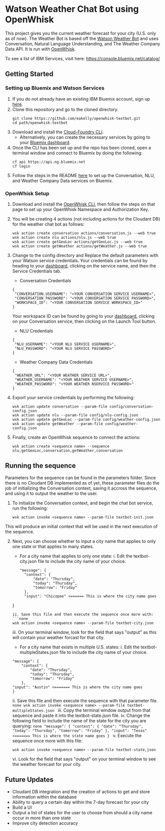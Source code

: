 # Watson Weather Chat Bot using OpenWhisk

This project gives you the current weather forecast for your city (U.S. only as of now). The Weather Bot is based off the [Watson Weather Bot](https://github.com/watson-developer-cloud/text-bot) and uses Conversation, Natural Language Understanding, and The Weather Company Data API. It is run with [OpenWhisk](https://console.bluemix.net/openwhisk/).

To see a list of IBM Services, visit here: https://console.bluemix.net/catalog/

## Getting Started

### Setting up Bluemix and Watson Services

1. If you do not already have an existing IBM Bluemix account, sign up [here](https://bluemix.net/).
2. Clone this repository and go to the cloned directory.
   ```none
   git clone https://github.com/eakelly/openwhisk-textbot.git
   cd path/openwhisk-textbot
   ```
3. Download and install the [Cloud-Foundry CLI](https://github.com/cloudfoundry/cli).
   * Alternatively, you can create the necessary services by going to your [Bluemix dashboard](https://console.bluemix.net/dashboard/).
4. Once the CLI has been set up and the repo has been cloned, open a terminal window and connect to Bluemix by doing the following:
   ```none
   cf api https://api.ng.bluemix.net
   cf login
   ```
5. Follow the steps in the README [here](https://github.com/watson-developer-cloud/text-bot) to set up the Conversation, NLU, and Weather Company Data services on Bluemix.

### OpenWhisk Setup

1. Download and install the [OpenWhisk CLI](https://console.bluemix.net/openwhisk/learn/cli), then follow the steps on that page to set up your OpenWhisk Namespace and Authorization Key.

2. You will be creating 4 actions (not including actions for the Cloudant DB) for the weather chat bot as follows:
   ```none
   wsk action create conversation actions/conversation.js --web true
   wsk action create nlu actions/nlu.js --web true
   wsk action create getGeoLoc actions/getGeoLoc.js --web true
   wsk action create getWeather actions/getWeather.js --web true
   ```
3. Change to the config directory and Replace the default parameters with your Watson service credentials. Your credentials can be found by heading to your [dashboard](https://console.bluemix.net/dashboard/apps), clicking on the service name, and then the Service Credentials tab.
   * Conversation Credentials
   ```none
   {
    "CONVERSATION_USERNAME": "<YOUR CONVERSATION SERVICE USERNAME>",
    "CONVERSATION_PASSWORD": "<YOUR CONVERSATION SERVICE PASSWORD>",
    "WORKSPACE_ID": "<YOUR CONVERSATION SERVICE WORKSPACE_ID>"
   }
   ```
   Your workspace ID can be found by going to your [dashboard](https://console.bluemix.net/dashboard/apps), clicking on your Conversation service,
   then clicking on the Launch Tool button.

   * NLU Credentials
   ```none
   {
    "NLU_USERNAME": "<YOUR NLU SERVICE USERNAME>",
    "NLU_PASSWORD": "<YOUR NLU SERVICE PASSWORD>"
   }
   ```
   * Weather Company Data Credentials
   ```none
   {
    "WEATHER_URL": "<YOUR WEATHER SERVICE URL>",
    "WEATHER_USERNAME": "<YOUR WEATHER SERVICE USERNAME>",
    "WEATHER_PASSWORD": "<YOUR WEATHER NSERVICE PASSWORD>"
   }
   ```
4. Export your service credentials by performing the following:
   ```none
   wsk action update conversation --param-file config/conversation-config.json
   wsk action update nlu --param-file config/nlu-config.json
   wsk action update getGeoLoc --param-file config/weather-config.json
   wsk action update getWeather --param-file config/weather-config.json
   ```
5. Finally, create an OpenWhisk sequence to connect the actions:
   ```none
   wsk action create <sequence name> --sequence nlu,getGeoLoc,conversation,getWeather,conversation
   ```

## Running the sequence

Parameters for the sequence can be found in the parameters folder. Since there is no Cloudant DB implemented as of yet, these parameter files do the job of initializing the Conversation context, saving it accross the sequence, and using it to output the weather to the user.

1. To initialize the Conversation context, and begin the chat bot service, run the following:

   ```none
   wsk action invoke <sequence name> --param-file textbot-init.json
   ```
This will produce an initial context that will be used in the next execution of the sequence.

2. Next, you can choose whether to input a city name that applies to only one state or that applies to many states.
   * For a city name that applies to only one state:
   i. Edit the textbot-city.json file to include the city name of your choice.
      ```none
      "message": {
        "context": {
            "date": "Thursday",
            "today": "Thursday",
            "tomorrow": "Friday"
        },
        "input": "Chicopee" <====== This is where the city name goes
    }
    ```
    ii. Save this file and then execute the sequence once more with:
    ```none
    wsk action invoke <sequence name> --param-file textbot-city.json
    ```
    iii. On your terminal window, look for the field that says "output" as this will contain your weather forcast for that city.

    * For a city name that exists in multiple U.S. states:
    i. Edit the textbot-multipleStates.json file to include the city name of your choice.
    ```none
    "message": {
        "context": {
            "date": "Thursday",
            "today": "Thursday",
            "tomorrow": "Friday"
        },
	"input": "Austin" <======= This is where the city name goes
    }
	```
    ii. Save this file and then execute the sequence with that parameter file.
    	```none
	wsk action invoke <sequence name> --param-file textbot-multipleStates.json
    	```
    iii. Copy the terminal window output from that sequence and paste it into the textbot-state.json file.
    iv. Change the following field to include the name of the state for the city you are querying:
    	```none
	"message": {
       	    "context": {
            	"date": "Thursday",
                "today": "Thursday",
                "tomorrow": "Friday"
            },
        "input": "Texas" <======= This is where the state name goes
        }
    	```
     v. Execute the sequence once more with this file:
     ```none
     wsk action invoke <sequence name> --param-file textbot-state,json
     ```
     vi. Look for the field that says "output" on your terminal window to see the weather forecast for your city.

## Future Updates
* Cloudant DB integration and the creation of actions to get and store information within the database
* Ability to query a certain day within the 7-day forecast for your city
* Build a UI
* Output a list of states for the user to choose from should a city name occur in more than one state
* Improve city detection accuracy